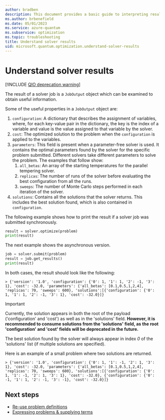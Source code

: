 ```yaml
---
author: bradben
description: This document provides a basic guide to interpreting results of optimization problems solved in Azure Quantum using Python.
ms.author: brbenefield
ms.date: 05/01/2023
ms.service: azure-quantum
ms.subservice: optimization
ms.topic: troubleshooting
title: Understand solver results
uid: microsoft.quantum.optimization.understand-solver-results
---
```


# Understand solver results

[!INCLUDE [QIO deprecation warning](includes/qio-deprecate-warning.md)]

The result of a solver job is a `JobOutput` object which can be examined to obtain useful information. 

Some of the useful properties in a `JobOutput` object are: 

1. `configuration`: A dictionary that describes the assignment of variables, where, for each key-value pair in the dictionary, the key is the index of a variable and value is the value assigned to that variable by the solver.
2. `cost`: The optimized solution to the problem when the `configuration` is applied to the variables.
3. `parameters`: This field is present when a parameter-free solver is used. It contains the optimal parameters found by the solver for the specific problem submitted. Different solvers take different parameters to solve the problem. The examples that follow show: 
   1. `all_betas`: An array of the starting temperatures for the parallel tempering solver.
   2. `replicas`: The number of runs of the solver before evaluating the best configuration from all the runs.
   3. `sweeps`: The number of Monte Carlo steps performed in each iteration of the solver.
4. `solutions`: Contains all the solutions that the solver returns. This includes the best solution found, which is also contained in `configuration`. 

The following example shows how to print the result if a solver job was submitted synchronously.

```py
result = solver.optimize(problem)
print(result)
```

The next example shows the asynchronous version.

```py
job = solver.submit(problem)
result = job.get_results()
print(result)
```

In both cases, the result should look like the following:

```output
> {'version': '1.0', 'configuration': {'0': 1, '1': 1, '2': -1, '3': 1}, 'cost': -32.0, 'parameters': {'all_betas': [0.1,0.5,1,2,4], 'replicas': 70, 'sweeps': 600}, 'solutions':[{'configuration': {'0': 1, '1': 1, '2': -1, '3': 1}, 'cost': -32.0}]}
```

>[!IMPORTANT]
>Currently, the solution appears in both the root of the payload ('configuration' and 'cost') as well as in the 'solutions' field. **However, it is recommended to consume solutions from the 'solutions' field, as the root 'configuration' and 'cost' fields will be deprecated in the future.**

The best solution found by the solver will always appear in index *0* of the 'solutions' list (if multiple solutions are specified).  

Here is an example of a small problem where two solutions are returned. 

```output
> {'version': '1.0', 'configuration': {'0': 1, '1': -1, '2': 1, '3': 1}, 'cost': -32.0, 'parameters': {'all_betas': [0.1,0.5,1,2,4], 'replicas': 70, 'sweeps': 600}, 'solutions':[{'configuration': {'0': 1, '1': -1, '2': 1, '3': 1}, 'cost': -32.0}, {'configuration': {'0': -1, '1': 1, '2': -1, '3': -1}, 'cost': -32.0}]}
```

## Next steps

- [Re-use problem definitions](xref:microsoft.quantum.optimization.reuse-problem-definitions)
- [Expressing problems & supplying terms](xref:microsoft.quantum.optimization.express-problem)
